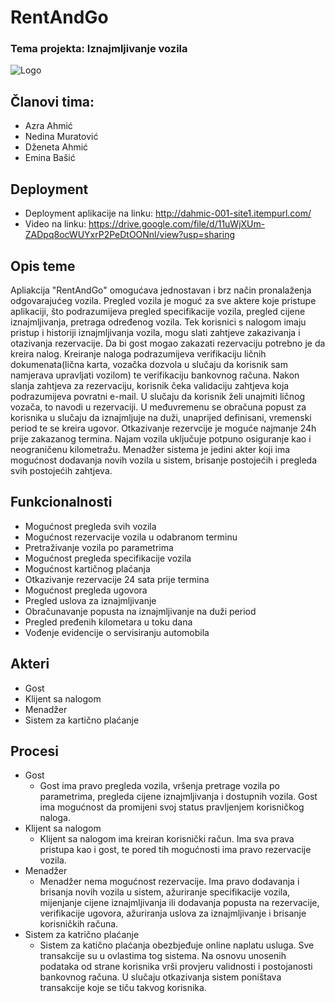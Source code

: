 # RentAndGo
### Tema projekta: Iznajmljivanje vozila
![Logo](https://user-images.githubusercontent.com/73303082/111942733-31e93900-8ad4-11eb-9b61-7da99b168842.png)
## Članovi tima: 
- Azra Ahmić
- Nedina Muratović
- Dženeta Ahmić
- Emina Bašić
## Deployment
- Deployment aplikacije na linku: http://dahmic-001-site1.itempurl.com/
- Video na linku: https://drive.google.com/file/d/11uWjXUm-ZADpq8ocWUYxrP2PeDtOONnl/view?usp=sharing
## Opis teme
Apliakcija "RentAndGo" omogućava jednostavan i brz način pronalaženja odgovarajućeg vozila. Pregled vozila je moguć za sve aktere koje pristupe aplikaciji, što podrazumijeva pregled specifikacije vozila, pregled cijene iznajmljivanja, pretraga određenog vozila. Tek korisnici s nalogom imaju pristup i historiji iznajmljivanja vozila, mogu slati zahtjeve zakazivanja i otazivanja rezervacije. Da bi gost mogao zakazati rezervaciju potrebno je da kreira nalog. Kreiranje naloga podrazumijeva verifikaciju ličnih dokumenata(lična karta, vozačka dozvola u slučaju da korisnik sam namjerava upravljati vozilom) te verifikaciju bankovnog računa. Nakon slanja zahtjeva za rezervaciju, korisnik čeka validaciju zahtjeva koja podrazumijeva povratni e-mail. U slučaju da korisnik želi unajmiti ličnog vozača, to navodi u rezervaciji. U međuvremenu se obračuna popust za korisnika u slučaju da iznajmljuje na duži, unaprijed definisani, vremenski period te se kreira ugovor. Otkazivanje rezervcije je moguće najmanje 24h prije zakazanog termina. Najam vozila uključuje potpuno osiguranje kao i neograničenu kilometražu. Menadžer sistema je jedini akter koji ima mogućnost dodavanja novih vozila u sistem, brisanje postojećih i pregleda svih postojećih zahtjeva. 
## Funkcionalnosti
- Mogućnost pregleda svih vozila
- Mogućnost rezervacije vozila u odabranom terminu
- Pretraživanje vozila po parametrima
- Mogućnost pregleda specifikacije vozila
- Mogućnost kartičnog plaćanja
- Otkazivanje rezervacije 24 sata prije termina
- Mogućnost pregleda ugovora 
- Pregled uslova za iznajmljivanje
- Obračunavanje popusta na iznajmljivanje na duži period 
- Pregled pređenih kilometara u toku dana
- Vođenje evidencije o servisiranju automobila
## Akteri
- Gost
- Klijent sa nalogom
- Menadžer
- Sistem za kartično plaćanje 
## Procesi
- Gost
   - Gost ima pravo pregleda vozila, vršenja pretrage vozila po parametrima, pregleda cijene iznajmljivanja i dostupnih vozila. Gost ima mogućnost da promijeni svoj status pravljenjem korisničkog naloga.
- Klijent sa nalogom
   - Klijent sa nalogom ima kreiran korisnički račun. Ima sva prava pristupa kao i gost, te pored tih mogućnosti ima pravo rezervacije vozila.
- Menadžer
   - Menadžer nema mogućnost rezervacije. Ima pravo dodavanja i brisanja novih vozila u sistem, ažuriranje specifikacije vozila, mijenjanje cijene iznajmljivanja ili dodavanja popusta na rezervacije, verifikacije ugovora, ažuriranja uslova za iznajmljivanje i brisanje korisničkih računa.
- Sistem za katrično plaćanje 
   - Sistem za katično plaćanja obezbjeđuje online naplatu usluga. Sve transakcije su u ovlastima tog sistema. Na osnovu unosenih podataka od strane korisnika vrši provjeru validnosti i postojanosti bankovnog računa. U slučaju otkazivanja sistem poništava transakcije koje se tiču takvog korisnika.
  



